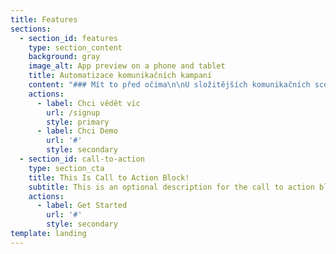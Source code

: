 ```yaml
---
title: Features
sections:
  - section_id: features
    type: section_content
    background: gray
    image_alt: App preview on a phone and tablet
    title: Automatizace komunikačních kampaní
    content: "### Mít to před očima\n\nU složitějších komunikačních scénářů oceníte jejich vizuální podobu, která zachycuje jednotlivé komunikační body, jejich vzájemné propojení, rozhodovací body, spouštěče i vyhodnocení.\n\n### Plná automatizace\_\n\nKrása používání naší platformy spočívá v plné automatizaci. Bez manuálních zásahů kampaně odcházejí a vyhodnocují se. Uvolní se vám ruce od rutinní exekutivy a kampaně budete řídit jako dobře sehraný orchestr.\n\n### Otevřel? Neotevřel?\n\nŘešení je napojené na analytické nástroje, které v reálném čase vyhodnocují výsledky komunikace. Reakce vašich klientů tak určují další kroky komunikačního scénáře. Systém se sám učí.\n\n### Ukázka komunikačního scénáře&#xA;(e-mailing & remarketing)\n\nV prvním kroku odchází hromadný e-mail na předem definovanou skupinu zákazníků. E-mail obsahuje nabídku a call-to-action v podobě sledovaného URL. Po prvním kroku se flow větví na základě podmínek:\n\n**1. Klient otevřel e-mail, ale nekliknul na link:**\nZa 3 dny po otevření odchází další e-mail s rekapitulací nabídky a s nabídkou osobní konzultace s poradcem (personalizace podle lokality).\nZároveň odchází interní e-mail poradci. Obsahuje informace o klientovi, pokyn k oslovení (když se neozve zítra sám, pozítří volat) a odkaz do CRM pro záznam výsledku jednání.\n\n**2. Klient otevřel e-mail a kliknul, ale nedokončil transakci na webu (nekoupil)**\nZa 2 dny po návštěvě webu odchází další e-mail s rekapitulací a odkazem na stránku, kde může klient transakci dokončit. Volitelně může obsahovat pobídku, např. slevový kupon.\n\n**3. Klient otevřel e-mail, kliknul a dokončil transakci na webu**\nSystém počká 7 dní a odešle e-mail s žádostí o poskytnutí zpětné vazby na průběh transakce a poskytnuté služby.\n\n**4. Klient neotevřel e-mail**\nPo 7 dnech odchází stejný e-mail jako na začátku, jen s naléhavějším předmětem – např. upozornění na blížící se konec časově omezené akce.\n"
    actions:
      - label: Chci vědět víc
        url: /signup
        style: primary
      - label: Chci Demo
        url: '#'
        style: secondary
  - section_id: call-to-action
    type: section_cta
    title: This Is Call to Action Block!
    subtitle: This is an optional description for the call to action block.
    actions:
      - label: Get Started
        url: '#'
        style: secondary
template: landing
---
```

